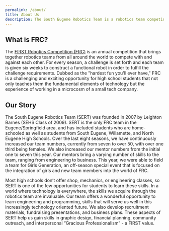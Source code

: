 ```yaml
---
permalink: /about/
title: About Us
description: The South Eugene Robotics Team is a robotics team competing in the FIRST Robotics Competition (FRC).
---
```


## What is FRC?

The [FIRST Robotics Competition (FRC)](http://www.firstinspires.org/robotics/frc)
is an annual competition that brings together robotics teams from all around the
world to compete with and against each other. For every season, a
challenge is set forth and each team is given six weeks to construct a functional
robot in order to fulfill the challenge requirements. Dubbed as the "hardest fun
you'll ever have," FRC is a challenging and exciting opportunity for high school
students that not only teaches them the fundamental elements of technology but the
experience of working in a microcosm of a small tech company.


## Our Story

The South Eugene Robotics Team (SERT) was founded in 2007 by Leighton Barnes (SEHS
Class of 2009). SERT is the only FRC team in the Eugene/Springfield area, and has
included students who are home-schooled as well as students from South Eugene,
Willamette, and North Eugene High Schools. Over the last eight seasons, we have
continuously increased our team numbers, currently from seven to over 50, with over
one third being females. We also increased our mentor numbers from the initial one
to seven this year. Our mentors bring a varying number of skills to the team, ranging
from engineering to business. This year, we were able to field a team for Girls
Generation, an off-season special event that is focused on the integration of girls
and new team members into the world of FRC.

Most high schools don’t offer shop, mechanics, or engineering classes, so SERT is one
of the few opportunities for students to learn these skills. In a world where
technology is everywhere, the skills we acquire through the robotics team are
invaluable. Our team offers a wonderful opportunity to learn engineering and
programming, skills that will serve us well in this increasingly technology oriented
future. We also develop recruitment materials, fundraising presentations, and business
plans. These aspects of SERT help us gain skills in graphic design, financial planning,
community outreach, and interpersonal “Gracious Professionalism” - a FIRST value.
